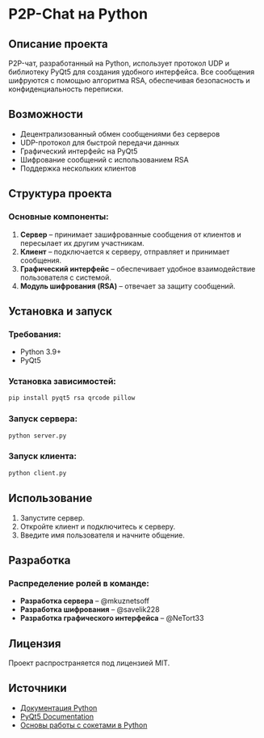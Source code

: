 # P2P-Chat на Python

## Описание проекта
P2P-чат, разработанный на Python, использует протокол UDP и библиотеку PyQt5 для создания удобного интерфейса. Все сообщения шифруются с помощью алгоритма RSA, обеспечивая безопасность и конфиденциальность переписки.

## Возможности
- Децентрализованный обмен сообщениями без серверов
- UDP-протокол для быстрой передачи данных
- Графический интерфейс на PyQt5
- Шифрование сообщений с использованием RSA
- Поддержка нескольких клиентов

## Структура проекта
### Основные компоненты:
1. **Сервер** – принимает зашифрованные сообщения от клиентов и пересылает их другим участникам.
2. **Клиент** – подключается к серверу, отправляет и принимает сообщения.
3. **Графический интерфейс** – обеспечивает удобное взаимодействие пользователя с системой.
4. **Модуль шифрования (RSA)** – отвечает за защиту сообщений.

## Установка и запуск
### Требования:
- Python 3.9+
- PyQt5

### Установка зависимостей:
```bash
pip install pyqt5 rsa qrcode pillow
```

### Запуск сервера:
```bash
python server.py
```

### Запуск клиента:
```bash
python client.py
```

## Использование
1. Запустите сервер.
2. Откройте клиент и подключитесь к серверу.
3. Введите имя пользователя и начните общение.

## Разработка
### Распределение ролей в команде:
- **Разработка сервера** – @mkuznetsoff
- **Разработка шифрования** – @savelik228
- **Разработка графического интерфейса** – @NeTort33

## Лицензия
Проект распространяется под лицензией MIT.

## Источники
- [Документация Python](https://docs.python.org/3/)
- [PyQt5 Documentation](https://www.riverbankcomputing.com/software/pyqt/intro)
- [Основы работы с сокетами в Python](https://realpython.com/python-sockets/)

